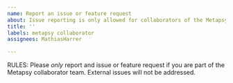 ```yaml
---
name: Report an issue or feature request
about: Issue reporting is only allowed for collaborators of the Metapsy project!
title: ''
labels: metapsy collaborator
assignees: MathiasHarrer

---
```


RULES: Please *only* report and issue or feature request if you are part of the Metapsy collaborator team. External issues will not be addressed.
